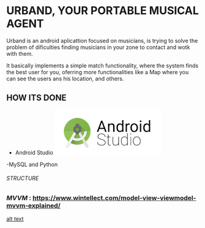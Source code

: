 # URBAND, YOUR PORTABLE MUSICAL AGENT

Urband is an android aplicattion focused on musicians, is trying to solve the problem of dificulties finding musicians in your zone to contact and wotk with them.

It basically implements a simple match functionality, where the system finds the best user for you, oferring more functionalities like a Map where you can see the users ans his location, and others.

## HOW ITS DONE ##

- Android Studio ![alt text](https://github.com/AntoniCarolMateo/urbandapp/blob/master/DOCUMENTATION/img/android-studio-logo.jpg)

-MySQL and Python 


###### STRUCTURE

### *MVVM* : https://www.wintellect.com/model-view-viewmodel-mvvm-explained/

[alt text](https://github.com/AntoniCarolMateo/urbandapp/blob/master/DOCUMENTATION/img/MVVM.png)



